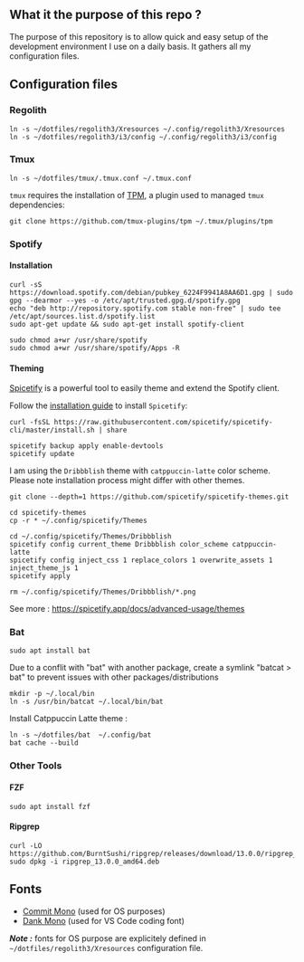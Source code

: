 ## What it the purpose of this repo ?

The purpose of this repository is to allow quick and easy setup of the development environment I use on a daily basis. It gathers all my configuration files.

## Configuration files

### Regolith

```
ln -s ~/dotfiles/regolith3/Xresources ~/.config/regolith3/Xresources
ln -s ~/dotfiles/regolith3/i3/config ~/.config/regolith3/i3/config
```

### Tmux

```
ln -s ~/dotfiles/tmux/.tmux.conf ~/.tmux.conf
```

`tmux` requires the installation of [TPM](https://github.com/tmux-plugins/tpm), a plugin used to managed `tmux` dependencies:

```
git clone https://github.com/tmux-plugins/tpm ~/.tmux/plugins/tpm
```

### Spotify

#### Installation

```
curl -sS https://download.spotify.com/debian/pubkey_6224F9941A8AA6D1.gpg | sudo gpg --dearmor --yes -o /etc/apt/trusted.gpg.d/spotify.gpg
echo "deb http://repository.spotify.com stable non-free" | sudo tee /etc/apt/sources.list.d/spotify.list
sudo apt-get update && sudo apt-get install spotify-client

sudo chmod a+wr /usr/share/spotify
sudo chmod a+wr /usr/share/spotify/Apps -R
```

#### Theming

[Spicetify](https://spicetify.app) is a powerful tool to easily theme and extend the Spotify client.

Follow the [installation guide](https://spicetify.app/docs/advanced-usage/installation/#linux-and-macos) to install `Spicetify`:

```
curl -fsSL https://raw.githubusercontent.com/spicetify/spicetify-cli/master/install.sh | share

spicetify backup apply enable-devtools
spicetify update
```

I am using the `Dribbblish` theme with `catppuccin-latte` color scheme. Please note installation process might differ with other themes.

```
git clone --depth=1 https://github.com/spicetify/spicetify-themes.git 

cd spicetify-themes
cp -r * ~/.config/spicetify/Themes

cd ~/.config/spicetify/Themes/Dribbblish
spicetify config current_theme Dribbblish color_scheme catppuccin-latte
spicetify config inject_css 1 replace_colors 1 overwrite_assets 1 inject_theme_js 1
spicetify apply

rm ~/.config/spicetify/Themes/Dribbblish/*.png
```

See more : https://spicetify.app/docs/advanced-usage/themes

### Bat

```
sudo apt install bat
```

Due to a conflit with "bat" with another package, create a symlink "batcat > bat" to prevent issues with other packages/distributions

```
mkdir -p ~/.local/bin
ln -s /usr/bin/batcat ~/.local/bin/bat
```

Install Catppuccin Latte theme :

```
ln -s ~/dotfiles/bat  ~/.config/bat
bat cache --build
```

### Other Tools

#### FZF

```
sudo apt install fzf
```

#### Ripgrep

```
curl -LO https://github.com/BurntSushi/ripgrep/releases/download/13.0.0/ripgrep_13.0.0_amd64.deb
sudo dpkg -i ripgrep_13.0.0_amd64.deb
```

## Fonts

- [Commit Mono](https://commitmono.com/) (used for OS purposes)
- [Dank Mono](https://philpl.gumroad.com/l/dank-mono) (used for VS Code coding font)

***Note :*** fonts for OS purpose are explicitely defined in `~/dotfiles/regolith3/Xresources` configuration file.
